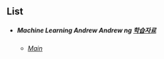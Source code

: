## List

* ##### Machine Learning Andrew Andrew ng [학습자료](https://www.youtube.com/playlist?list=PL-hudiHbCqZeVOmPUT8xJ5uinaw5JKi0T)

  * ###### [Main](https://github.com/Songminkee/TIL/tree/master/Andrew_ng)



